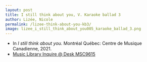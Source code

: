 ```yaml
---
layout: post
title: I still think about you, V. Karaoke ballad 3
author: Lizée, Nicole
permalink: /lizee-think-about-you-kb3/
image: lizee_i_still_think_about_you005_karaoke_ballad_3.png
---
```


- In *I still think about you.* Montréal Québec: Centre de Musique Canadienne, 2021.
- <a href="https://tufts.primo.exlibrisgroup.com/permalink/01TUN_INST/1kc9gia/alma991018677203903851" target="_blank">Music Library Inquire @ Desk MSC9615</a>
